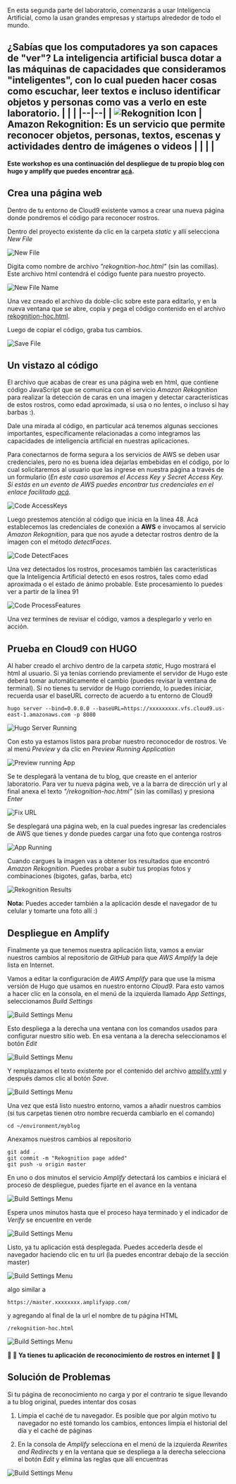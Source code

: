 En esta segunda parte del laboratorio, comenzarás a usar Inteligencia Artificial, como la usan grandes empresas y startups alrededor de todo el mundo.

¿Sabías que los computadores ya son capaces de "ver"? La inteligencia artificial busca dotar a las máquinas de capacidades que consideramos "inteligentes", con lo cual pueden hacer cosas como escuchar, leer textos e incluso identificar objetos y personas como vas a verlo en este laboratorio.
|  |  |
|--|--|
| ![Rekognition Icon](https://raw.githubusercontent.com/duvierZ/howto-rekognition-hoc2020/master/images/rekognitionIcon.png) | **Amazon Rekognition**: Es un servicio que permite reconocer objetos, personas, textos, escenas y actividades dentro de imágenes o videos |
|  |  |
---

**Este workshop es una continuación del despliegue de tu propio blog con hugo y amplify que puedes encontrar [acá](https://github.com/hernangarcia/how-to-hugo-aws-amplify/).**

## **Crea una página web**

Dentro de tu entorno de Cloud9 existente vamos a crear una nueva página donde pondremos el código para reconocer rostros.

Dentro del proyecto existente da clic en la carpeta *static* y allí selecciona *New File*

![New File](https://raw.githubusercontent.com/duvierZ/howto-rekognition-hoc2020/master/images/cloud9NewFile.png)

Digita como nombre de archivo *"rekognition-hoc.html"* (sin las comillas). Este archivo html contendrá el código fuente para nuestro proyecto.

![New File Name](https://raw.githubusercontent.com/duvierZ/howto-rekognition-hoc2020/master/images/newFileName.png)

Una vez creado el archivo da doble-clic sobre este para editarlo, y en la nueva ventana que se abre, copia y pega el código contenido en el archivo [rekognition-hoc.html](https://github.com/duvierZ/howto-rekognition-hoc2020/blob/master/src/rekognition-hoc.html).

Luego de copiar el código, graba tus cambios.

![Save File](https://raw.githubusercontent.com/duvierZ/howto-rekognition-hoc2020/master/images/saveFile.png)

## **Un vistazo al código**

El archivo que acabas de crear es una página web en html, que contiene código JavaScript que se comunica con el servicio *Amazon Rekognition* para realizar la detección de caras en una imagen y detectar características de estos rostros, como edad aproximada, si usa o no lentes, o incluso si hay barbas :).

Dale una mirada al código, en particular acá tenemos algunas secciones importantes, específicamente relacionadas a como integramos las capacidades de inteligencia artificial en nuestras aplicaciones.

Para conectarnos de forma segura a los servicios de AWS se deben usar credenciales, pero no es buena idea dejarlas embebidas en el código, por lo cual solicitaremos al usuario que las ingrese en nuestra página a través de un formulario (*En este caso usaremos el Access Key y Secret Access Key. Si estás en un evento de AWS puedes encontrar tus credenciales en el enlace facilitado [acá](https://dashboard.eventengine.run/)*.

![Code AccessKeys](https://raw.githubusercontent.com/duvierZ/howto-rekognition-hoc2020/master/images/codeAccessKeys.png)

Luego prestemos atención al código que inicia en la línea 48. Acá establecemos las credenciales de conexión a **AWS** e invocamos al servicio *Amazon Rekognition*, para que nos ayude a detectar rostros dentro de la imagen con el método *detectFaces*.

![Code DetectFaces](https://raw.githubusercontent.com/duvierZ/howto-rekognition-hoc2020/master/images/codeRekognitionCall.png)

Una vez detectados los rostros, procesamos también las características que la Inteligencia Artificial detectó en esos rostros, tales como edad aproximada o el estado de ánimo probable. Este procesamiento lo puedes ver a partir de la línea 91

![Code ProcessFeatures](https://raw.githubusercontent.com/duvierZ/howto-rekognition-hoc2020/master/images/codeRekognitionFeatures.png)

Una vez termines de revisar el código, vamos a desplegarlo y verlo en acción.

## **Prueba en Cloud9 con HUGO**

Al haber creado el archivo dentro de la carpeta *static*, Hugo mostrará el html al usuario. Si ya tenías corriendo previamente el servidor de Hugo este deberá tomar automáticamente el cambio (puedes revisar la ventana de terminal). Si no tienes tu servidor de Hugo corriendo, lo puedes iniciar, recuerda usar el baseURL correcto de acuerdo a tu entorno de Cloud9

	hugo server --bind=0.0.0.0 --baseURL=https://xxxxxxxxx.vfs.cloud9.us-east-1.amazonaws.com -p 8080

![Hugo Server Running](https://raw.githubusercontent.com/duvierZ/howto-rekognition-hoc2020/master/images/runHugoServer.png)

Con esto ya estamos listos para probar nuestro reconocedor de rostros. Ve al menú *Preview* y da clic en *Preview Running Application*

![Preview running App](https://raw.githubusercontent.com/duvierZ/howto-rekognition-hoc2020/master/images/previewRunningApp.png)

Se te desplegará la ventana de tu blog, que creaste en el anterior laboratorio. Para ver tu nueva página web, ve a la barra de dirección url y al final anexa el texto *"/rekognition-hoc.html"* (sin las comillas) y presiona *Enter*

![Fix URL](https://raw.githubusercontent.com/duvierZ/howto-rekognition-hoc2020/master/images/previewRunningUrl.png)

Se desplegará una página web, en la cual puedes ingresar las credenciales de AWS que tienes y donde puedes cargar una foto que contenga rostros

![App Running](https://raw.githubusercontent.com/duvierZ/howto-rekognition-hoc2020/master/images/appMainPage.png)

Cuando cargues la imagen vas a obtener los resultados que encontró *Amazon Rekognition*. Puedes probar a subir tus propias fotos y combinaciones (bigotes, gafas, barba, etc)

![Rekognition Results](https://raw.githubusercontent.com/duvierZ/howto-rekognition-hoc2020/master/images/rekognitionResults.png)

**Nota:** Puedes acceder también a la aplicación desde el navegador de tu celular y tomarte una foto allí :)

## **Despliegue en Amplify**

Finalmente ya que tenemos nuestra aplicación lista, vamos a enviar nuestros cambios al repositorio de *GitHub* para que *AWS Amplify* la deje lista en Internet.

Vamos a editar la configuración de *AWS Amplify* para que use la misma versión de Hugo que usamos en nuestro entorno *Cloud9*. Para esto vamos a hacer clic en la consola, en el menú de la izquierda llamado *App Settings*, seleccionamos *Build Settings*

![Build Settings Menu](https://raw.githubusercontent.com/duvierZ/howto-rekognition-hoc2020/master/images/amplifyBuildSettingsMenu.png)

Esto despliega a la derecha una ventana con los comandos usados para configurar nuestro sitio web. En esa ventana a la derecha seleccionamos el botón *Edit*

![Build Settings Menu](https://raw.githubusercontent.com/duvierZ/howto-rekognition-hoc2020/master/images/amplifyBuildSettingsEdit.png)

Y remplazamos el texto existente por el contenido del archivo [amplify.yml](https://github.com/duvierZ/howto-rekognition-hoc2020/blob/master/src/amplify.yml) y después damos clic al botón *Save*.

![Build Settings Menu](https://raw.githubusercontent.com/duvierZ/howto-rekognition-hoc2020/master/images/amplifyBuildSettingsSave.png)

Una vez que está listo nuestro entorno, vamos a añadir nuestros cambios (si tus carpetas tienen otro nombre recuerda cambiarlo en el comando)

	cd ~/environment/myblog 

Anexamos nuestros cambios al repositorio

	git add .
	git commit -m "Rekognition page added"
	git push -u origin master

En uno o dos minutos el servicio *Amplify* detectará los cambios e iniciará el proceso de despliegue, puedes fijarte en el avance en la ventana

![Build Settings Menu](https://raw.githubusercontent.com/duvierZ/howto-rekognition-hoc2020/master/images/amplifyBuilding.png)

Espera unos minutos hasta que el proceso haya terminado y el indicador de *Verify* se encuentre en verde

![Build Settings Menu](https://raw.githubusercontent.com/duvierZ/howto-rekognition-hoc2020/master/images/amplifyVerify.png)

Listo, ya tu aplicación está desplegada. Puedes accederla desde el navegador haciendo clic en tu url (la puedes encontrar debajo de la sección master)

![Build Settings Menu](https://raw.githubusercontent.com/duvierZ/howto-rekognition-hoc2020/master/images/amplifyMasterURL.png)

algo similar a

	https://master.xxxxxxxx.amplifyapp.com/

y agregando al final de la url el nombre de tu página HTML

	/rekognition-hoc.html

![Build Settings Menu](https://raw.githubusercontent.com/duvierZ/howto-rekognition-hoc2020/master/images/amplifyRekognitionURL.png)

**:clap: :clap: Ya tienes tu aplicación de reconocimiento de rostros en internet :clap: :clap:**

## Solución de Problemas

Si tu página de reconocimiento no carga y por el contrario te sigue llevando a tu blog original, puedes intentar dos cosas

1. Limpia el caché de tu navegador. Es posible que por algún motivo tu navegador no esté tomando los cambios, entonces limpia el historial del día y el caché de páginas

2. En la consola de *Amplify* selecciona en el menú de la izquierda *Rewrites and Redirects* y en la ventana que se despliega a la derecha selecciona el botón *Edit* y elimina las reglas que allí encuentras

![Build Settings Menu](https://raw.githubusercontent.com/duvierZ/howto-rekognition-hoc2020/master/images/amplifyRedirects.png)

